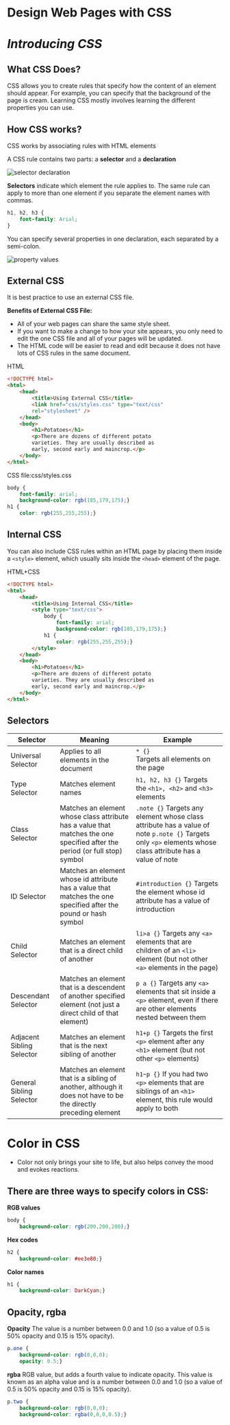 # Design Web Pages with CSS

# *Introducing CSS*

## What CSS Does?

CSS allows you to create rules that specify how the content of an element should appear. For example, you can specify that the background of the page is cream.
Learning CSS mostly involves learning the different properties you can use.

## How CSS works?

CSS works by associating rules with HTML elements

A CSS rule contains two parts: a **selector** and a **declaration**

![selector declaration](https://cdn.tutsplus.com/webdesign/authors/ian-yates/css-best-selector-declaration.png "selector-declaration")

**Selectors** indicate which element the rule applies to. The same rule can apply to more than one element if you separate the element names with commas.

```css
h1, h2, h3 {
    font-family: Arial;
}
```
You can specify several properties in one declaration, each separated by a semi-colon.

![property values](https://cdn.tutsplus.com/webdesign/authors/ian-yates/css-best-property-value.png "property-values")

## External CSS

It is best practice to use an external CSS file.

**Benefits of External CSS File:**
- All of your web pages can share the same style sheet.
- If you want to make a change to how your site appears, you only need to edit the one CSS file and all of your pages will be updated.
- The HTML code will be easier to read and edit because it does not have lots of CSS rules in the same document.

HTML
```html
<!DOCTYPE html>
<html>
    <head>
        <title>Using External CSS</title>
        <link href="css/styles.css" type="text/css"
        rel="stylesheet" />
    </head>
    <body>
        <h1>Potatoes</h1>
        <p>There are dozens of different potato
        varieties. They are usually described as
        early, second early and maincrop.</p>
    </body>
</html>
```
CSS
file:css/styles.css
```css
body {
    font-family: arial;
    background-color: rgb(185,179,175);}
h1 {
    color: rgb(255,255,255);}
```
## Internal CSS

You can also include CSS rules within an HTML page by placing them inside a ```<style>``` element, which usually sits inside the ```<head>``` element of the page.

HTML+CSS

```html
<!DOCTYPE html>
<html>
    <head>
        <title>Using Internal CSS</title>
        <style type="text/css">
            body {
                font-family: arial;
                background-color: rgb(185,179,175);}
            h1 {
                color: rgb(255,255,255);}
        </style>
    </head>
    <body>
        <h1>Potatoes</h1>
        <p>There are dozens of different potato
        varieties. They are usually described as
        early, second early and maincrop.</p>
    </body>
</html>
```

## Selectors

| __Selector__              | __Meaning__                                                                                                                   | __Example__           |
|---------------------------|------------------------------------------------------------------------|----------------------|
|Universal Selector         |Applies to all elements in the document                                                                                        |```* {}```<br /> Targets all elements on the page|
|Type Selector              |Matches element names                                                                                                          |```h1, h2, h3 {}``` Targets the ```<h1>, <h2>``` and ```<h3>``` elements|
|Class Selector             |Matches an element whose class attribute has a value that matches the one specified after the period (or full stop) symbol  |```.note {}``` Targets any element whose class attribute has a value of note ```p.note {}``` Targets only ```<p>``` elements whose class attribute has a value of note|
|ID Selector                | Matches an element whose id attribute has a value that matches the one specified after the pound or hash symbol               |```#introduction {}``` Targets the element whose id attribute has a value of introduction|
|Child Selector             |Matches an element that is a direct child of another                                                                           |```li>a {}``` Targets any ```<a>``` elements that are children of an ```<li>``` element (but not other ```<a>``` elements in the page)|
|Descendant Selector        |Matches an element that is a descendent of another specified element (not just a direct child of that element)            |```p a {}``` Targets any ```<a>``` elements that sit inside a ```<p>``` element, even if there are other elements nested between them|
|Adjacent Sibling Selector  |Matches an element that is the next sibling of another                                                                         |```h1+p {}``` Targets the first ```<p>``` element after any ```<h1>``` element (but not other ```<p>``` elements)|
|General Sibling Selector   |Matches an element that is a sibling of another, although it does not have to be the directly preceding element         |```h1~p {}``` If you had two ```<p>``` elements that are siblings of an ```<h1>``` element, this rule would apply to both|


# Color in CSS

- Color not only brings your site to life, but also helps convey the mood and evokes reactions.

## There are three ways to specify colors in CSS:

**RGB values**
```css
body {
    background-color: rgb(200,200,200);}
```
**Hex codes**
```css
h2 {
    background-color: #ee3e80;}
```
**Color names**
```css
h1 {
    background-color: DarkCyan;}
```

## Opacity, rgba
**Opacity**
The value is a number between 0.0 and 1.0 (so a value of 0.5 is 50% opacity and 0.15 is 15% opacity).

```css
p.one {
    background-color: rgb(0,0,0);
    opacity: 0.5;}
```
**rgba**
RGB value, but adds a fourth value to indicate opacity. This value is known as an alpha value and is a number between 0.0 and 1.0 (so a value of 0.5 is 50% opacity and 0.15 is 15% opacity).

```css
p.two {
    background-color: rgb(0,0,0);
    background-color: rgba(0,0,0,0.5);}
```